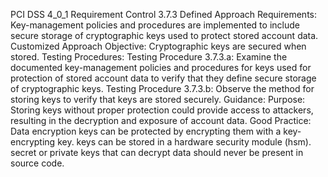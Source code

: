 PCI DSS 4_0_1 Requirement Control 3.7.3 Defined Approach Requirements: Key-management policies and procedures are implemented to include secure storage of cryptographic keys used to protect stored account data. Customized Approach Objective: Cryptographic keys are secured when stored. Testing Procedures: Testing Procedure 3.7.3.a: Examine the documented key-management policies and procedures for keys used for protection of stored account data to verify that they define secure storage of cryptographic keys. Testing Procedure 3.7.3.b: Observe the method for storing keys to verify that keys are stored securely. Guidance: Purpose: Storing keys without proper protection could provide access to attackers, resulting in the decryption and exposure of account data. Good Practice: Data encryption keys can be protected by encrypting them with a key-encrypting key. keys can be stored in a hardware security module (hsm). secret or private keys that can decrypt data should never be present in source code.